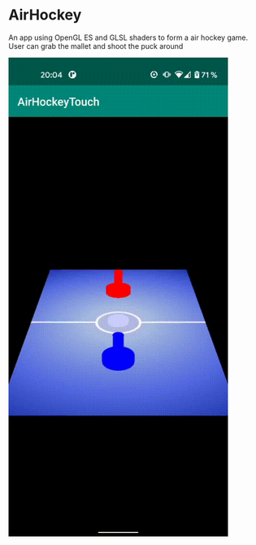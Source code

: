 # AirHockey

An app using OpenGL ES and GLSL shaders to form a air hockey game. User can grab the mallet and shoot the puck around

<img src="screenshots/air_hockey_demo.gif">